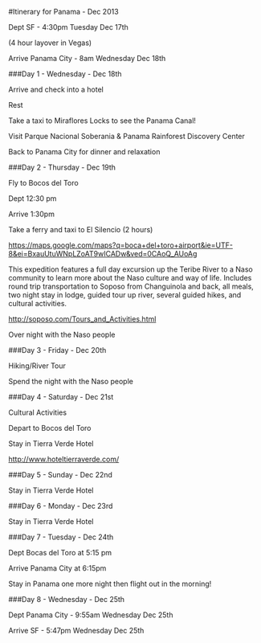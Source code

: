 #Itinerary for Panama - Dec 2013

Dept SF - 4:30pm Tuesday Dec 17th

(4 hour layover in Vegas)

Arrive Panama City - 8am Wednesday Dec 18th

###Day 1 - Wednesday - Dec 18th

Arrive and check into a hotel

Rest

Take a taxi to Miraflores Locks to see the Panama Canal!

Visit Parque Nacional Soberania & Panama Rainforest Discovery Center

Back to Panama City for dinner and relaxation

###Day 2 - Thursday - Dec 19th

Fly to Bocos del Toro

Dept 12:30 pm

Arrive 1:30pm

Take a ferry and taxi to El Silencio (2 hours)

https://maps.google.com/maps?q=boca+del+toro+airport&ie=UTF-8&ei=BxauUtuWNpLZoAT9wICADw&ved=0CAoQ_AUoAg

This expedition features a full day excursion up the Teribe River to a Naso community to learn more about the Naso culture and way of life.  Includes round trip transportation to Soposo from Changuinola and back, all meals, two night stay in lodge, guided tour up river, several guided hikes, and cultural activities. 

http://soposo.com/Tours_and_Activities.html

Over night with the Naso people

###Day 3 - Friday - Dec 20th

Hiking/River Tour

Spend the night with the Naso people

###Day 4 - Saturday - Dec 21st

Cultural Activities

Depart to Bocos del Toro

Stay in Tierra Verde Hotel

http://www.hoteltierraverde.com/

###Day 5 - Sunday - Dec 22nd

Stay in Tierra Verde Hotel

###Day 6 - Monday - Dec 23rd

Stay in Tierra Verde Hotel

###Day 7 - Tuesday - Dec 24th

Dept Bocas del Toro at 5:15 pm

Arrive Panama City at 6:15pm

Stay in Panama one more night then flight out in the morning!

###Day 8 - Wednesday - Dec 25th

Dept Panama City - 9:55am Wednesday Dec 25th

Arrive SF - 5:47pm Wednesday Dec 25th
